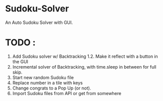 # Sudoku-Solver
An Auto Sudoku Solver with GUI.


# TODO :

1. Add Sudoku solver w/ Backtracking
  1.2. Make it reflect with a button in the GUI 
2. Incremental solver of Backtracking, with time.sleep in between for full skip.
3. Start new random Sudoku file
4. Replace number in a tile with keys
5. Change congrats to a Pop Up (or not).
6. Import Sudoku files from API or get from somewhere
